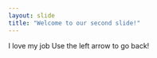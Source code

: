 ```yaml
---
layout: slide
title: "Welcome to our second slide!"
---
```

I love my job
Use the left arrow to go back!
